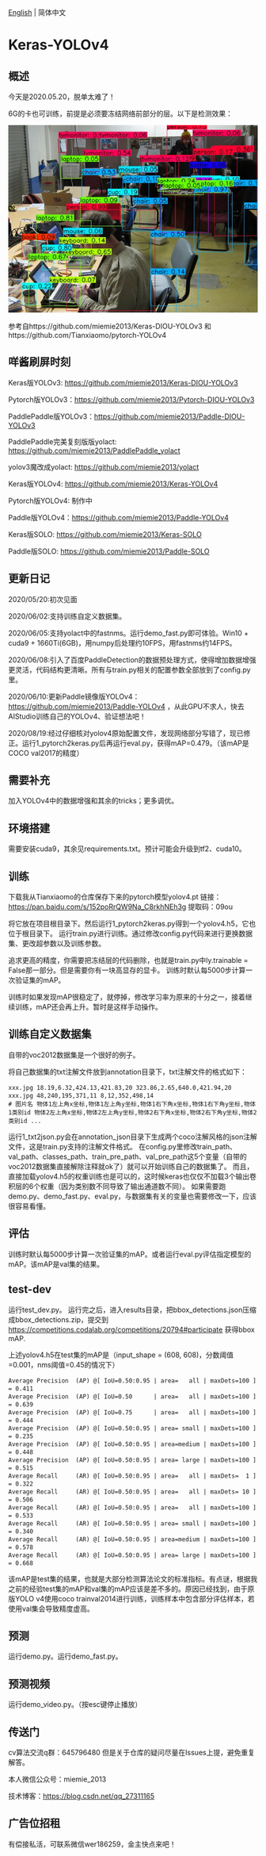 [English](README_en.md) | 简体中文

# Keras-YOLOv4

## 概述
今天是2020.05.20，脱单太难了！

6G的卡也可训练，前提是必须要冻结网络前部分的层。以下是检测效果：

![Example 0](images/000000013659.jpg)

参考自https://github.com/miemie2013/Keras-DIOU-YOLOv3
和https://github.com/Tianxiaomo/pytorch-YOLOv4

## 咩酱刷屏时刻

Keras版YOLOv3: https://github.com/miemie2013/Keras-DIOU-YOLOv3

Pytorch版YOLOv3：https://github.com/miemie2013/Pytorch-DIOU-YOLOv3

PaddlePaddle版YOLOv3：https://github.com/miemie2013/Paddle-DIOU-YOLOv3

PaddlePaddle完美复刻版版yolact: https://github.com/miemie2013/PaddlePaddle_yolact

yolov3魔改成yolact: https://github.com/miemie2013/yolact

Keras版YOLOv4: https://github.com/miemie2013/Keras-YOLOv4

Pytorch版YOLOv4: 制作中

Paddle版YOLOv4：https://github.com/miemie2013/Paddle-YOLOv4

Keras版SOLO: https://github.com/miemie2013/Keras-SOLO

Paddle版SOLO: https://github.com/miemie2013/Paddle-SOLO

## 更新日记

2020/05/20:初次见面

2020/06/02:支持训练自定义数据集。

2020/06/05:支持yolact中的fastnms。运行demo_fast.py即可体验。Win10 + cuda9 + 1660Ti(6GB)，用numpy后处理约10FPS，用fastnms约14FPS。

2020/06/08:引入了百度PaddleDetection的数据预处理方式，使得增加数据增强更灵活，代码结构更清晰。所有与train.py相关的配置参数全部放到了config.py里。

2020/06/10:更新Paddle镜像版YOLOv4：https://github.com/miemie2013/Paddle-YOLOv4
，从此GPU不求人，快去AIStudio训练自己的YOLOv4、验证想法吧！

2020/08/19:经过仔细核对yolov4原始配置文件，发现网络部分写错了，现已修正。运行1_pytorch2keras.py后再运行eval.py，获得mAP=0.479。（该mAP是COCO val2017的精度）

## 需要补充

加入YOLOv4中的数据增强和其余的tricks；更多调优。

## 环境搭建

需要安装cuda9，其余见requirements.txt。预计可能会升级到tf2、cuda10。

## 训练
下载我从Tianxiaomo的仓库保存下来的pytorch模型yolov4.pt
链接：https://pan.baidu.com/s/152poRrQW9Na_C8rkhNEh3g
提取码：09ou

将它放在项目根目录下。然后运行1_pytorch2keras.py得到一个yolov4.h5，它也位于根目录下。
运行train.py进行训练。通过修改config.py代码来进行更换数据集、更改超参数以及训练参数。

追求更高的精度，你需要把冻结层的代码删除，也就是train.py中ly.trainable = False那一部分。但是需要你有一块高显存的显卡。
训练时默认每5000步计算一次验证集的mAP。

训练时如果发现mAP很稳定了，就停掉，修改学习率为原来的十分之一，接着继续训练，mAP还会再上升。暂时是这样手动操作。

## 训练自定义数据集
自带的voc2012数据集是一个很好的例子。

将自己数据集的txt注解文件放到annotation目录下，txt注解文件的格式如下：
```
xxx.jpg 18.19,6.32,424.13,421.83,20 323.86,2.65,640.0,421.94,20
xxx.jpg 48,240,195,371,11 8,12,352,498,14
# 图片名 物体1左上角x坐标,物体1左上角y坐标,物体1右下角x坐标,物体1右下角y坐标,物体1类别id 物体2左上角x坐标,物体2左上角y坐标,物体2右下角x坐标,物体2右下角y坐标,物体2类别id ...
```
运行1_txt2json.py会在annotation_json目录下生成两个coco注解风格的json注解文件，这是train.py支持的注解文件格式。
在config.py里修改train_path、val_path、classes_path、train_pre_path、val_pre_path这5个变量（自带的voc2012数据集直接解除注释就ok了）就可以开始训练自己的数据集了。
而且，直接加载yolov4.h5的权重训练也是可以的，这时候keras也仅仅不加载3个输出卷积层的6个权重（因为类别数不同导致了输出通道数不同）。
如果需要跑demo.py、demo_fast.py、eval.py，与数据集有关的变量也需要修改一下，应该很容易看懂。

## 评估
训练时默认每5000步计算一次验证集的mAP。或者运行eval.py评估指定模型的mAP。该mAP是val集的结果。

## test-dev
运行test_dev.py。
运行完之后，进入results目录，把bbox_detections.json压缩成bbox_detections.zip，提交到
https://competitions.codalab.org/competitions/20794#participate
获得bbox mAP.

上述yolov4.h5在test集的mAP是（input_shape = (608, 608)，分数阈值=0.001，nms阈值=0.45的情况下）
```
Average Precision  (AP) @[ IoU=0.50:0.95 | area=   all | maxDets=100 ] = 0.411
Average Precision  (AP) @[ IoU=0.50      | area=   all | maxDets=100 ] = 0.639
Average Precision  (AP) @[ IoU=0.75      | area=   all | maxDets=100 ] = 0.444
Average Precision  (AP) @[ IoU=0.50:0.95 | area= small | maxDets=100 ] = 0.235
Average Precision  (AP) @[ IoU=0.50:0.95 | area=medium | maxDets=100 ] = 0.448
Average Precision  (AP) @[ IoU=0.50:0.95 | area= large | maxDets=100 ] = 0.515
Average Recall     (AR) @[ IoU=0.50:0.95 | area=   all | maxDets=  1 ] = 0.322
Average Recall     (AR) @[ IoU=0.50:0.95 | area=   all | maxDets= 10 ] = 0.506
Average Recall     (AR) @[ IoU=0.50:0.95 | area=   all | maxDets=100 ] = 0.533
Average Recall     (AR) @[ IoU=0.50:0.95 | area= small | maxDets=100 ] = 0.340
Average Recall     (AR) @[ IoU=0.50:0.95 | area=medium | maxDets=100 ] = 0.578
Average Recall     (AR) @[ IoU=0.50:0.95 | area= large | maxDets=100 ] = 0.668
```

该mAP是test集的结果，也就是大部分检测算法论文的标准指标。有点谜，根据我之前的经验test集的mAP和val集的mAP应该是差不多的。原因已经找到，由于原版YOLO v4使用coco trainval2014进行训练，训练样本中包含部分评估样本，若使用val集会导致精度虚高。

## 预测
运行demo.py。运行demo_fast.py。

## 预测视频
运行demo_video.py。（按esc键停止播放）

## 传送门
cv算法交流q群：645796480
但是关于仓库的疑问尽量在Issues上提，避免重复解答。

本人微信公众号：miemie_2013

技术博客：https://blog.csdn.net/qq_27311165

## 广告位招租
有偿接私活，可联系微信wer186259，金主快点来吧！
